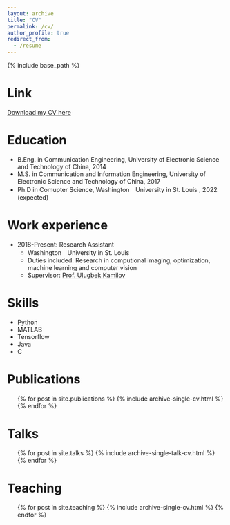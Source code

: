 ```yaml
---
layout: archive
title: "CV"
permalink: /cv/
author_profile: true
redirect_from:
  - /resume
---
```


{% include base_path %}


Link
======
[Download my CV here](https://xuxiaojian.github.io/files/xiaojianxu.pdf)

Education
======
* B.Eng. in Communication Engineering, University of Electronic Science and Technology of China, 2014
* M.S. in Communication and Information Engineering, University of Electronic Science and Technology of China, 2017
* Ph.D in Comupter Science, Washington　University in St. Louis , 2022 (expected)

Work experience
======

* 2018-Present: Research Assistant
  * Washington　University in St. Louis
  * Duties included: Research in computional imaging, optimization, machine learning and computer vision
  * Supervisor: [Prof. Ulugbek Kamilov](https://engineering.wustl.edu/Profiles/Pages/Ulugbek-Kamilov.aspx)
  
Skills
======
* Python
* MATLAB
* Tensorflow
* Java
* C

Publications
======
  <ul>{% for post in site.publications %}
    {% include archive-single-cv.html %}
  {% endfor %}</ul>
  
Talks
======
  <ul>{% for post in site.talks %}
    {% include archive-single-talk-cv.html %}
  {% endfor %}</ul>
  
Teaching
======
  <ul>{% for post in site.teaching %}
    {% include archive-single-cv.html %}
  {% endfor %}</ul>

<!---
Service and leadership
======
* Currently signed in to 43 different slack teams
--->
